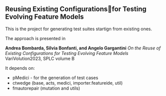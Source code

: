 ## Reusing Existing Configurationsfor Testing Evolving Feature Models


This is the project for generating test suites startign from existing ones.

The approach is presented in 

**Andrea Bombarda, Silvia Bonfanti, and Angelo Gargantini** 
*On the Reuse of Existing Configurations for Testing Evolving Feature Models*
VariVolution2023, SPLC volume B
 
It depends on:
*  pMedici - for the generation of test cases
*  ctwedge (base, acts, medici, importer.featureide, util)
*  fmautorepair (mutation and utils) 
